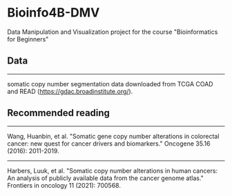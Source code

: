 # Bioinfo4B-DMV

Data Manipulation and Visualization project for the course "Bioinformatics for Beginners"

## Data
***
somatic copy number segmentation data downloaded from TCGA COAD and READ (https://gdac.broadinstitute.org/).

## Recommended reading
***
Wang, Huanbin, et al. "Somatic gene copy number alterations in colorectal cancer: new quest for cancer drivers and biomarkers." Oncogene 35.16 (2016): 2011-2019.

***
Harbers, Luuk, et al. "Somatic copy number alterations in human cancers: An analysis of publicly available data from the cancer genome atlas." Frontiers in oncology 11 (2021): 700568.



